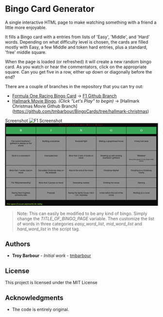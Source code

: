 # Bingo Card Generator
A single interactive HTML page to make watching something with a friend a little more enjoyable.

It fills a Bingo card with a entries from lists of 'Easy', 'Middle', and 'Hard' words. Depending on what difficulty level is chosen, the cards are filled mostly with Easy, a few Middle and token hard entries, plus a standard, 'free' middle square.

When the page is loaded (or refreshed) it will create a new random bingo card. As you watch or hear the commentators, click on the appropriate square. Can you get five in a row, either up down or diagonally before the end?

There are a couple of branches in the repository that you can try out:
* [Formula One Racing Bingo Card](https://htmlpreview.github.io/?https://github.com/tmbarbour/BingoCards/blob/FormulaOne/f1bingo.html) -> [F1 Github Branch](https://github.com/tmbarbour/BingoCards/tree/FormulaOne)
* [Hallmark Movie Bingo](https://htmlpreview.github.io/?https://github.com/tmbarbour/BingoCards/blob/hallmark-christmas/hallmarkChristmas.html). _(Click "Let's Play" to begin)_ -> [Hallmark Christmas Movie Github Branch] (https://github.com/tmbarbour/BingoCards/tree/hallmark-christmas)

Screenshot
![F1 Screenshot](https://github.com/tmbarbour/RacingBingo/blob/master/images/F1-BingoCard.png)
![Hallmark Movie Screenshot](https://github.com/tmbarbour/BingoCards/blob/hallmark-christmas/images/HallmarkChristmasBingo.png) 


>Note: This can easily be modified to be any kind of bingo. Simply change the *TITLE_OF_BINGO_PAGE* variable. Then customize the list of words in three categories *easy_word_list*, *mid_word_list* and *hard_word_list* in the script tag.

## Authors

* **Troy Barbour** - *Initial work* - [tmbarbour](https://github.com/tmbarbour)

## License

This project is licensed under the MIT License 

## Acknowledgments

* The code is entirely original.  
